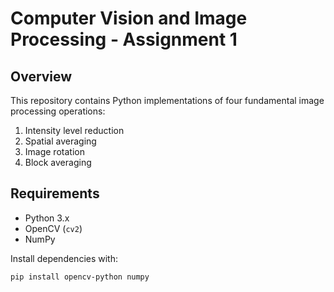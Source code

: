# Computer Vision and Image Processing - Assignment 1

## Overview
This repository contains Python implementations of four fundamental image processing operations:
1. Intensity level reduction
2. Spatial averaging
3. Image rotation
4. Block averaging

## Requirements
- Python 3.x
- OpenCV (`cv2`)
- NumPy

Install dependencies with:
```bash
pip install opencv-python numpy